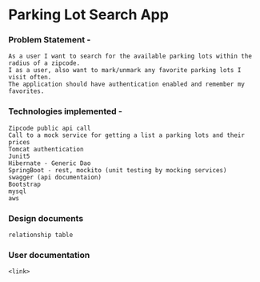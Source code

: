# Parking Lot Search App

### Problem Statement - 
    As a user I want to search for the available parking lots within the radius of a zipcode. 
    I as a user, also want to mark/unmark any favorite parking lots I visit often.
    The application should have authentication enabled and remember my favorites. 
    
### Technologies implemented - 
    Zipcode public api call
    Call to a mock service for getting a list a parking lots and their prices
    Tomcat authentication
    Junit5
    Hibernate - Generic Dao
    SpringBoot - rest, mockito (unit testing by mocking services)
    swagger (api documentaion)
    Bootstrap
    mysql
    aws
    
### Design documents
    relationship table
    
### User documentation
    <link>
     
           
    



